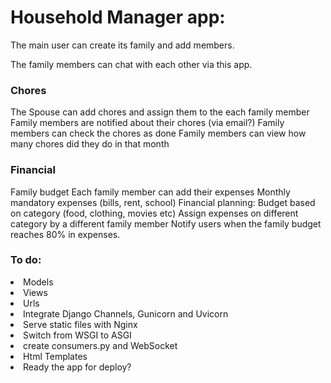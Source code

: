 <h1>Household Manager app:</h1>
The main user can create its family and add members.

The family members can chat with each other via this app.

<h3>Chores </h3>
The Spouse can add chores and assign them to the each family member
Family members are notified about their chores (via email?)
Family members can check the chores as done
Family members can view how many chores did they do in that month

<h3>Financial</h3> 
Family budget
Each family member can add their expenses
Monthly mandatory expenses (bills, rent, school)
Financial planning:
Budget based on category (food, clothing, movies etc)
Assign expenses on different category by a different family member
Notify users when the family budget reaches 80% in expenses.

<h3>To do:</h3>
<li>Models</li>
<li>Views</li>
<li>Urls</li>
<li>Integrate Django Channels, Gunicorn and Uvicorn</li>
<li>Serve static files with Nginx</li>
<li>Switch from WSGI to ASGI</li>
<li>create consumers.py and WebSocket</li>
<li>Html Templates</li>
<li>Ready the app for deploy?</li>




